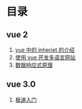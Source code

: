 # 目录

## vue 2

1. [vue 中的 inheriet 的介绍](./inheriet.md)
2. [ 使用 vue 开发多语言网站](./vue-i18n.md)
3. [数据响应式原理](./two-way.md)

## vue 3.0

1. [极速入门](./v3-queck-start.md)

<comment-comment/> 
